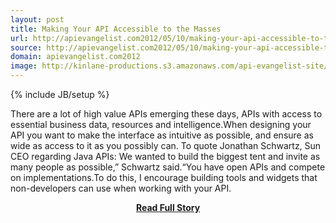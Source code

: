 ```yaml
---
layout: post
title: Making Your API Accessible to the Masses
url: http://apievangelist.com2012/05/10/making-your-api-accessible-to-the-masses/
source: http://apievangelist.com2012/05/10/making-your-api-accessible-to-the-masses/
domain: apievangelist.com2012
image: http://kinlane-productions.s3.amazonaws.com/api-evangelist-site/blog/google-analytics-screenshot.png
---
```

{% include JB/setup %}<p>There are a lot of high value APIs emerging these days, APIs with access to essential business data, resources and intelligence.When designing your API you want to make the interface as intuitive as possible, and ensure as wide as access to it as you possibly can. To quote Jonathan Schwartz, Sun CEO regarding Java APIs: We wanted to build the biggest tent and invite as many people as possible,” Schwartz said.“You have open APIs and compete on implementations.To do this, I encourage building tools and widgets that non-developers can use when working with your API.</p>
<center><p><a href="http://apievangelist.com2012/05/10/making-your-api-accessible-to-the-masses/" style='padding:25px; font-sze:18px; font-weight: bold;'>Read Full Story</a></p></center>
